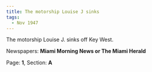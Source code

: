 ```yaml
---  
title: The motorship Louise J sinks  
tags:  
  - Nov 1947  
---  
```

  
The motorship Louise J. sinks off Key West.  
  
Newspapers: **Miami Morning News or The Miami Herald**  
  
Page: **1**, Section: **A** 
